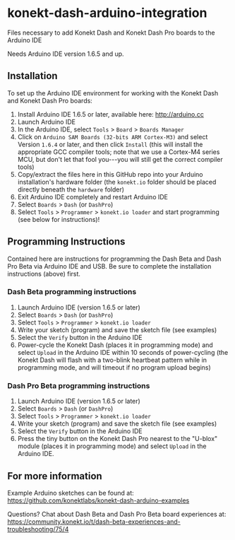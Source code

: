# konekt-dash-arduino-integration
Files necessary to add Konekt Dash and Konekt Dash Pro boards to the Arduino IDE

Needs Arduino IDE version 1.6.5 and up.

## Installation
To set up the Arduino IDE environment for working with the Konekt Dash and Konekt Dash Pro boards:

1. Install Arduino IDE 1.6.5 or later, available here: http://arduino.cc
2. Launch Arduino IDE
3. In the Arduino IDE, select `Tools` > `Board` > `Boards Manager`
4. Click on `Arduino SAM Boards (32-bits ARM Cortex-M3)` and select Version `1.6.4` or later, and then click `Install` (this will install the appropriate GCC compiler tools; note that we use a Cortex-M4 series MCU, but don't let that fool you---you will still get the correct compiler tools)
5. Copy/extract the files here in this GitHub repo into your Arduino installation's hardware folder (the `konekt.io` folder should be placed directly beneath the `hardware` folder)
6. Exit Arduino IDE completely and restart Arduino IDE
7. Select `Boards` > `Dash` (or `DashPro`)
8. Select `Tools` > `Programmer` > `konekt.io loader` and start programming (see below for instructions)!

## Programming Instructions

Contained here are instructions for programming the Dash Beta and Dash Pro Beta via Arduino IDE and USB. Be sure to complete the installation instructions (above) first.

### Dash Beta programming instructions
1. Launch Arduino IDE (version 1.6.5 or later)
2. Select `Boards` > `Dash` (or `DashPro`)
3. Select `Tools` > `Programmer` > `konekt.io loader`
4. Write your sketch (program) and save the sketch file (see examples)
5. Select the `Verify` button in the Arduino IDE
6. Power-cycle the Konekt Dash (places it in programming mode) and select `Upload` in the Arduino IDE within 10 seconds of power-cycling (the Konekt Dash will flash with a two-blink heartbeat pattern while in programming mode, and will timeout if no program upload begins)

### Dash Pro Beta programming instructions
1. Launch Arduino IDE (version 1.6.5 or later)
2. Select `Boards` > `Dash` (or `DashPro`)
3. Select `Tools` > `Programmer` > `konekt.io loader`
4. Write your sketch (program) and save the sketch file (see examples)
5. Select the `Verify` button in the Arduino IDE
6. Press the tiny button on the Konekt Dash Pro nearest to the "U-blox" module (places it in programming mode) and select `Upload` in the Arduino IDE.

## For more information
Example Arduino sketches can be found at: https://github.com/konektlabs/konekt-dash-arduino-examples 

Questions? Chat about Dash Beta and Dash Pro Beta board experiences at: https://community.konekt.io/t/dash-beta-experiences-and-troubleshooting/75/4 
